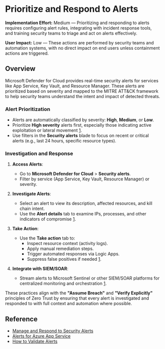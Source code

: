 # Prioritize and Respond to Alerts

**Implementation Effort:** Medium — Prioritizing and responding to alerts requires configuring alert rules, integrating with incident response tools, and training security teams to triage and act on alerts effectively.

**User Impact:** Low — These actions are performed by security teams and automation systems, with no direct impact on end users unless containment actions are triggered.

## Overview

Microsoft Defender for Cloud provides real-time security alerts for services like App Service, Key Vault, and Resource Manager. These alerts are prioritized based on severity and mapped to the MITRE ATT&CK framework to help security teams understand the intent and impact of detected threats.

### Alert Prioritization

- Alerts are automatically classified by severity: **High**, **Medium**, or **Low**.
- Prioritize **High severity** alerts first, especially those indicating active exploitation or lateral movement [1](https://learn.microsoft.com/en-us/azure/defender-for-cloud/managing-and-responding-alerts).
- Use filters in the **Security alerts** blade to focus on recent or critical alerts (e.g., last 24 hours, specific resource types).

### Investigation and Response

1. **Access Alerts**:
   - Go to **Microsoft Defender for Cloud** > **Security alerts**.
   - Filter by service (App Service, Key Vault, Resource Manager) or severity.

2. **Investigate Alerts**:
   - Select an alert to view its description, affected resources, and kill chain intent.
   - Use the **Alert details** tab to examine IPs, processes, and other indicators of compromise [1](https://learn.microsoft.com/en-us/azure/defender-for-cloud/managing-and-responding-alerts).

3. **Take Action**:
   - Use the **Take action** tab to:
     - Inspect resource context (activity logs).
     - Apply manual remediation steps.
     - Trigger automated responses via Logic Apps.
     - Suppress false positives if needed [1](https://learn.microsoft.com/en-us/azure/defender-for-cloud/managing-and-responding-alerts).

4. **Integrate with SIEM/SOAR**:
   - Stream alerts to Microsoft Sentinel or other SIEM/SOAR platforms for centralized monitoring and orchestration [1](https://learn.microsoft.com/en-us/azure/defender-for-cloud/managing-and-responding-alerts).

These practices align with the **"Assume Breach"** and **"Verify Explicitly"** principles of Zero Trust by ensuring that every alert is investigated and responded to with full context and automation where possible.

## Reference

- [Manage and Respond to Security Alerts](https://learn.microsoft.com/en-us/azure/defender-for-cloud/managing-and-responding-alerts)
- [Alerts for Azure App Service](https://learn.microsoft.com/en-us/azure/defender-for-cloud/alerts-azure-app-service)
- [How to Validate Alerts](https://learn.microsoft.com/en-us/azure/defender-for-cloud/alert-validation)
